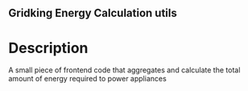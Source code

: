 ## Gridking Energy Calculation utils

# Description
A small piece of frontend code that aggregates and calculate the
total amount of energy required to power appliances
